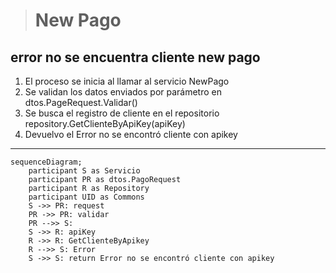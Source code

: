 > # New Pago 

## error no se encuentra cliente new pago
1. El proceso se inicia al llamar al servicio NewPago
2. Se validan los datos enviados por parámetro en dtos.PageRequest.Validar()
3. Se busca el registro de cliente en el repositorio repository.GetClienteByApiKey(apiKey)
4. Devuelvo el Error no se encontró cliente con apikey

***


```mermaid
sequenceDiagram;
    participant S as Servicio
    participant PR as dtos.PagoRequest
    participant R as Repository
    participant UID as Commons
    S ->> PR: request
    PR ->> PR: validar
    PR -->> S: 
    S ->> R: apiKey
    R ->> R: GetClienteByApikey
    R -->> S: Error
    S ->> S: return Error no se encontró cliente con apikey
    
```    